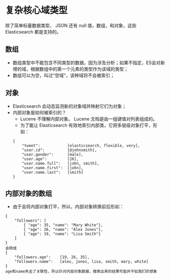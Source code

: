 # 复杂核心域类型

除了简单标量数据类型， JSON 还有 null 值，数组，和对象，这些 Elasticsearch 都是支持的。

## 数组
* 数组类型中不能包含不同类型的数据，因为涉及分析；如果不指定，ES会对新增的域，根据数组中的第一个元素的类型作为该域的类型；
* 数组可以为空，叫过“空域”，该种域将不会被索引；

## 对象
* Elasticsearch 会动态监测新的对象域并映射它们为对象；
* 内部对象是如何被索引的？
	* Lucene 不理解内部对象。 Lucene 文档是由一组键值对列表组成的。
	* 为了能让 Elasticsearch 有效地索引内部类，它把多层级对象打平，形如：
	```
	{
	    "tweet":            [elasticsearch, flexible, very],
	    "user.id":          [@johnsmith],
	    "user.gender":      [male],
	    "user.age":         [26],
	    "user.name.full":   [john, smith],
	    "user.name.first":  [john],
	    "user.name.last":   [smith]
	}
	```

## 内部对象的数组
* 由于会将内部对象打平，所以，内部对象转换前后形如：
```
{
    "followers": [
        { "age": 35, "name": "Mary White"},
        { "age": 26, "name": "Alex Jones"},
        { "age": 19, "name": "Lisa Smith"}
    ]
}
会转成
{
    "followers.age":    [19, 26, 35],
    "followers.name":   [alex, jones, lisa, smith, mary, white]
}
age和name失去了关联性，所以针对内部对象数据，搜索出来的结果可能并不如我们的想象
```